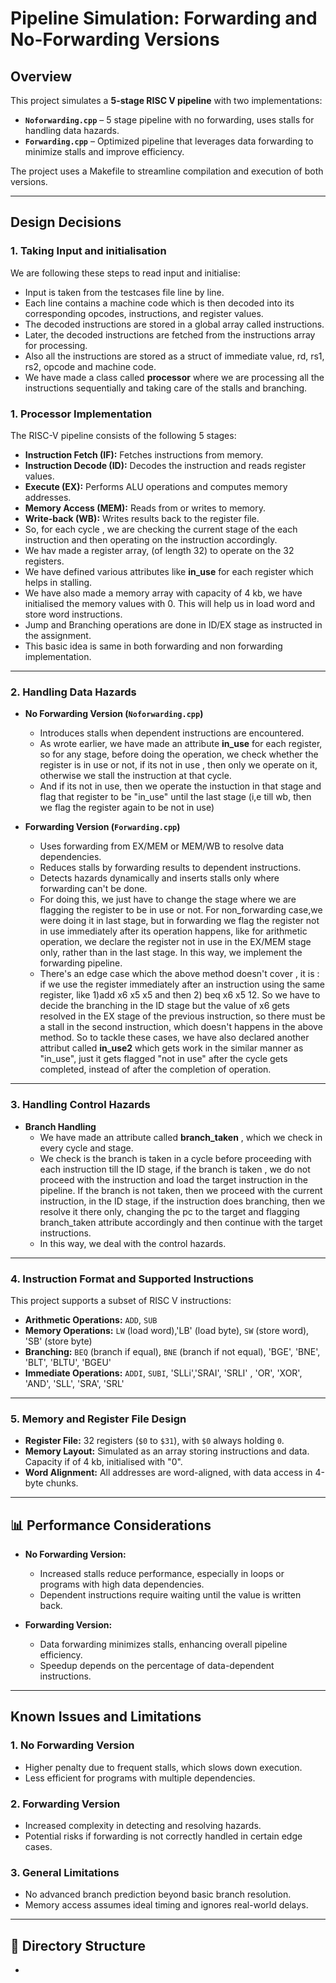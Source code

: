 # **Pipeline Simulation: Forwarding and No-Forwarding Versions**

## **Overview**
This project simulates a **5-stage RISC V pipeline** with two implementations:
- **`Noforwarding.cpp`** – 5 stage pipeline with no forwarding, uses stalls for handling data hazards.
- **`Forwarding.cpp`** – Optimized pipeline that leverages data forwarding to minimize stalls and improve efficiency.

The project uses a Makefile to streamline compilation and execution of both versions.

---

## **Design Decisions**
### 1. **Taking Input and initialisation**
We are following these steps to read input and initialise:
- Input is taken from the testcases file line by line.
- Each line contains a machine code which is then decoded into its corresponding opcodes, instructions, and register values.
- The decoded instructions are stored in a global array called instructions.
- Later, the decoded instructions are fetched from the instructions array for processing.
- Also all the instructions are stored as a struct of immediate value, rd, rs1, rs2, opcode and machine code.
- We have made a class called **processor** where we are processing all the instructions sequentially and taking care of the stalls and branching.

### 1. **Processor Implementation**
The RISC-V pipeline consists of the following 5 stages:
- **Instruction Fetch (IF):** Fetches instructions from memory.
- **Instruction Decode (ID):** Decodes the instruction and reads register values.
- **Execute (EX):** Performs ALU operations and computes memory addresses.
- **Memory Access (MEM):** Reads from or writes to memory.
- **Write-back (WB):** Writes results back to the register file.
- So, for each cycle , we are checking the current stage of the each instruction and then operating on the instruction accordingly.
- We hav made a register array, (of length 32) to operate on the 32 registers.
- We have defined various attributes like **in_use** for each register which helps in stalling.
- We have also made a memory array with capacity of 4 kb, we have initialised the memory values with 0. This will help us in load word and store word instructions.
- Jump and Branching operations are done in ID/EX stage as instructed in the assignment. 
- This basic idea is same in both forwarding and non forwarding implementation.

---

### 2. **Handling Data Hazards**
- **No Forwarding Version (`Noforwarding.cpp`)**
   - Introduces stalls when dependent instructions are encountered.
   - As wrote earlier, we have made an attribute **in_use** for each register, so for any stage, before doing the operation, we check whether the register is in use or not, if its not in use , then only we operate on it, otherwise we stall the instruction at that cycle.
   - And if its not in use, then we operate the instuction in that stage and flag that register to be "in_use" until the last stage (i,e till wb, then we flag the register again to be not in use)

- **Forwarding Version (`Forwarding.cpp`)**  
   - Uses forwarding from EX/MEM or MEM/WB to resolve data dependencies.
   - Reduces stalls by forwarding results to dependent instructions.
   - Detects hazards dynamically and inserts stalls only where forwarding can't be done.
   - For doing this, we just have to change the stage where we are flagging the register to be in use or not. For non_forwarding case,we were doing it in last stage, but in forwarding we flag the register not in use immediately after its operation happens, like for arithmetic operation, we declare the register not in use in the EX/MEM stage only, rather than in the last stage. In this way, we implement the forwarding pipeline.
   - There's an edge case which the above method doesn't cover , it is : if we use the register immediately after an instruction using the same register, like  1)add x6 x5 x5 and then 2) beq x6 x5 12. So we have to decide the branching in the ID stage but the value of x6 gets resolved in the EX stage of the previous instruction, so there must be a stall in the second instruction, which doesn't happens in the above method. So to tackle these cases, we have also declared another attribut called **in_use2** which gets work in the similar manner as "in_use", just it gets flagged "not in use" after the cycle gets completed, instead of after the completion of operation.

  

---

### 3. **Handling Control Hazards**
- **Branch Handling**  
   - We have made an attribute called **branch_taken** , which we check in every cycle and stage.
   - We check is the branch is taken in a cycle before proceeding with each instruction till the ID stage, if the branch is taken , we do not proceed with the instruction and load the target instruction in the pipeline. If the branch is not taken, then we proceed with the current instruction, in the ID stage, if the instruction does branching, then we resolve it there only, changing the pc to the target and flagging branch_taken attribute accordingly and then continue with the target instructions.
   - In this way, we deal with the control hazards. 
---

### 4. **Instruction Format and Supported Instructions**
This project supports a subset of RISC V instructions:
- **Arithmetic Operations:** `ADD`, `SUB`
- **Memory Operations:** `LW` (load word),'LB' (load byte), `SW` (store word), 'SB' (store byte)
- **Branching:** `BEQ` (branch if equal), `BNE` (branch if not equal), 'BGE', 'BNE', 'BLT', 'BLTU', 'BGEU'
- **Immediate Operations:** `ADDI`, `SUBI`, 'SLLi','SRAI', 'SRLI' , 'OR', 'XOR', 'AND', 'SLL', 'SRA', 'SRL'

---

### 5. **Memory and Register File Design**
- **Register File:** 32 registers (`$0` to `$31`), with `$0` always holding `0`.
- **Memory Layout:** Simulated as an array storing instructions and data. Capacity if of 4 kb, initialised with "0".
- **Word Alignment:** All addresses are word-aligned, with data access in 4-byte chunks.

---

## 📊 **Performance Considerations**
- **No Forwarding Version:**  
   - Increased stalls reduce performance, especially in loops or programs with high data dependencies.
   - Dependent instructions require waiting until the value is written back.

- **Forwarding Version:**  
   - Data forwarding minimizes stalls, enhancing overall pipeline efficiency.
   - Speedup depends on the percentage of data-dependent instructions.

---

## **Known Issues and Limitations**

### 1. **No Forwarding Version**
- Higher penalty due to frequent stalls, which slows down execution.
- Less efficient for programs with multiple dependencies.

### 2. **Forwarding Version**
- Increased complexity in detecting and resolving hazards.
- Potential risks if forwarding is not correctly handled in certain edge cases.

### 3. **General Limitations**
- No advanced branch prediction beyond basic branch resolution.
- Memory access assumes ideal timing and ignores real-world delays.

---

## 📂 **Directory Structure**
- 
